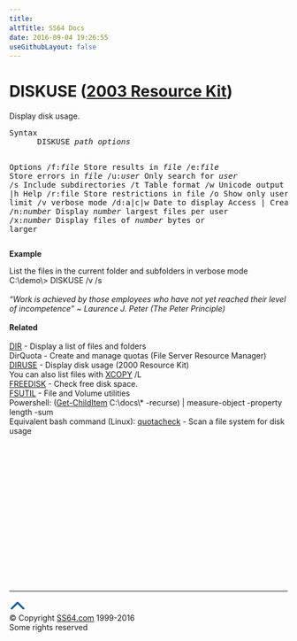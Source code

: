 ```yaml
---
title:
altTitle: SS64 Docs
date: 2016-09-04 19:26:55
useGithubLayout: false
---
```

<!-- #BeginLibraryItem "/Library/head_nt.lbi" --><!-- #EndLibraryItem --><h1>DISKUSE (<a href="../links/windows.html#kits">2003 Resource Kit</a>)</h1>
<p>Display disk usage.</p>
<pre>Syntax
      DISKUSE <i>path</i> <i>options</i>

Options
   /f:<i>file</i>   Store results in <i>file</i>
   /e:<i>file</i>   Store errors in <i>file</i>
   /u:<i>user</i>   Only search for <i>user</i>
   /s        Include subdirectories
   /t        Table format
   /w        Unicode output
   /q        Quiet
   /? |h     Help
   /r:file   Store restrictions in file
   /o        Show only users over the limit
   /v        verbose mode
   /d:a|c|w  Date to display   Access | Create | Write
   /n:<i>number</i> Display <i>number</i> largest files per user
   /x:<i>number</i> Display files of <i>number</i> bytes or larger</pre>
<p><b>Example</b><br>
</p>
<p>List the files in the current folder and subfolders in verbose mode <br>
<span class="code">C:\demo\&gt; DISKUSE /v /s</span><br>
<br>
<i class="quote">“Work is achieved by those employees who have not yet reached their level of incompetence” ~ Laurence J. Peter (The Peter Principle)</i> <br>
<br>
<b>Related</b><br>
<a href="dir.html"><br>
DIR</a> - Display a list of files and folders<br>
DirQuota - Create and manage quotas
(File Server Resource Manager)<br>
<a href="diruse.html">DIRUSE</a> - Display disk usage (2000 Resource Kit)<br>
You can also list files with <a href="xcopy.html">XCOPY</a> /L<br>
<a href="freedisk.html">FREEDISK</a> - Check free disk space.<br>
<a href="fsutil.html">FSUTIL</a> - File and Volume utilities<br>
Powershell: <span class="code">(<a href="../ps/get-childitem.html">Get-ChildItem</a> C:\docs\* -recurse) | measure-object -property length -sum </span><br>
Equivalent bash command (Linux):  <a href="../bash/quotacheck.html">quotacheck</a> - Scan a file system for disk usage</p><!-- #BeginLibraryItem "/Library/foot_nt.lbi" --><p><script async="" src="//pagead2.googlesyndication.com/pagead/js/adsbygoogle.js"></script>
<!-- windows300 -->
<ins class="adsbygoogle" style="display:inline-block;width:300px;height:250px" data-ad-client="ca-pub-6140977852749469" data-ad-slot="7649547908"></ins>
<script>
(adsbygoogle = window.adsbygoogle || []).push({});
</script></p>
<hr>
<div id="bl" class="footer"><a href="#"><img src="../images/top.png" width="30" height="22" alt="Back to the Top"></a></div>
<div id="br" class="footer, tagline">© Copyright <a href="http://ss64.com/">SS64.com</a> 1999-2016<br>
Some rights reserved</div><!-- #EndLibraryItem -->

